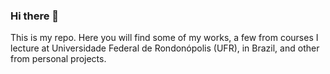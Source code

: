 ### Hi there 👋

This is my repo. Here you will find some of my works, a few from courses I lecture at Universidade Federal de Rondonópolis (UFR), in Brazil, and other from personal projects.
